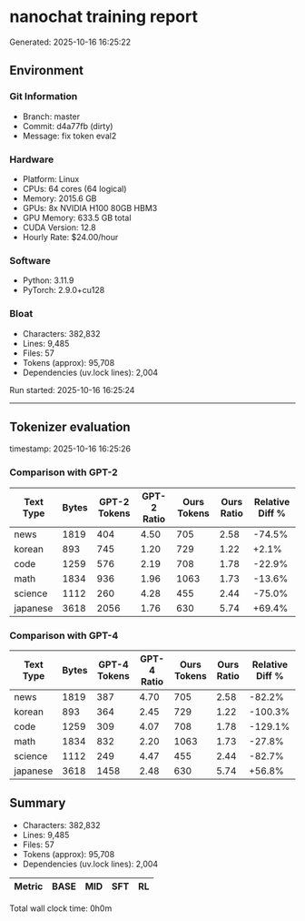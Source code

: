 # nanochat training report

Generated: 2025-10-16 16:25:22

## Environment

### Git Information
- Branch: master
- Commit: d4a77fb (dirty)
- Message: fix token eval2

### Hardware
- Platform: Linux
- CPUs: 64 cores (64 logical)
- Memory: 2015.6 GB
- GPUs: 8x NVIDIA H100 80GB HBM3
- GPU Memory: 633.5 GB total
- CUDA Version: 12.8
- Hourly Rate: $24.00/hour

### Software
- Python: 3.11.9
- PyTorch: 2.9.0+cu128


### Bloat
- Characters: 382,832
- Lines: 9,485
- Files: 57
- Tokens (approx): 95,708
- Dependencies (uv.lock lines): 2,004

Run started: 2025-10-16 16:25:24

---

## Tokenizer evaluation
timestamp: 2025-10-16 16:25:26

### Comparison with GPT-2

| Text Type | Bytes | GPT-2 Tokens | GPT-2 Ratio | Ours Tokens | Ours Ratio | Relative Diff % |
|-----------|-------|--------------|--------------|-------------|------------|-----------------|
| news | 1819 | 404 | 4.50 | 705 | 2.58 | -74.5% |
| korean | 893 | 745 | 1.20 | 729 | 1.22 | +2.1% |
| code | 1259 | 576 | 2.19 | 708 | 1.78 | -22.9% |
| math | 1834 | 936 | 1.96 | 1063 | 1.73 | -13.6% |
| science | 1112 | 260 | 4.28 | 455 | 2.44 | -75.0% |
| japanese | 3618 | 2056 | 1.76 | 630 | 5.74 | +69.4% |

### Comparison with GPT-4

| Text Type | Bytes | GPT-4 Tokens | GPT-4 Ratio | Ours Tokens | Ours Ratio | Relative Diff % |
|-----------|-------|--------------|--------------|-------------|------------|-----------------|
| news | 1819 | 387 | 4.70 | 705 | 2.58 | -82.2% |
| korean | 893 | 364 | 2.45 | 729 | 1.22 | -100.3% |
| code | 1259 | 309 | 4.07 | 708 | 1.78 | -129.1% |
| math | 1834 | 832 | 2.20 | 1063 | 1.73 | -27.8% |
| science | 1112 | 249 | 4.47 | 455 | 2.44 | -82.7% |
| japanese | 3618 | 1458 | 2.48 | 630 | 5.74 | +56.8% |


## Summary

- Characters: 382,832
- Lines: 9,485
- Files: 57
- Tokens (approx): 95,708
- Dependencies (uv.lock lines): 2,004

| Metric          | BASE     | MID      | SFT      | RL       |
|-----------------|----------|----------|----------|----------|

Total wall clock time: 0h0m
